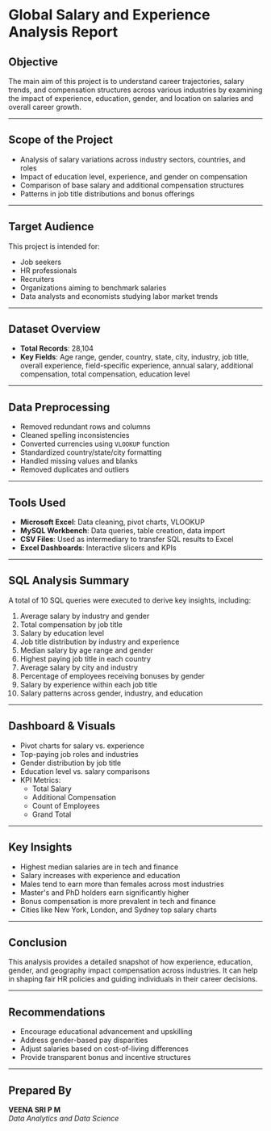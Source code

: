 # Global Salary and Experience Analysis Report

## Objective

The main aim of this project is to understand career trajectories, salary trends, and compensation structures across various industries by examining the impact of experience, education, gender, and location on salaries and overall career growth.

---

## Scope of the Project

- Analysis of salary variations across industry sectors, countries, and roles
- Impact of education level, experience, and gender on compensation
- Comparison of base salary and additional compensation structures
- Patterns in job title distributions and bonus offerings

---

## Target Audience

This project is intended for:
- Job seekers
- HR professionals
- Recruiters
- Organizations aiming to benchmark salaries
- Data analysts and economists studying labor market trends

---

## Dataset Overview

- **Total Records**: 28,104
- **Key Fields**: Age range, gender, country, state, city, industry, job title, overall experience, field-specific experience, annual salary, additional compensation, total compensation, education level

---

## Data Preprocessing

- Removed redundant rows and columns
- Cleaned spelling inconsistencies
- Converted currencies using `VLOOKUP` function
- Standardized country/state/city formatting
- Handled missing values and blanks
- Removed duplicates and outliers

---

## Tools Used

- **Microsoft Excel**: Data cleaning, pivot charts, VLOOKUP
- **MySQL Workbench**: Data queries, table creation, data import
- **CSV Files**: Used as intermediary to transfer SQL results to Excel
- **Excel Dashboards**: Interactive slicers and KPIs

---

## SQL Analysis Summary

A total of 10 SQL queries were executed to derive key insights, including:

1. Average salary by industry and gender
2. Total compensation by job title
3. Salary by education level
4. Job title distribution by industry and experience
5. Median salary by age range and gender
6. Highest paying job title in each country
7. Average salary by city and industry
8. Percentage of employees receiving bonuses by gender
9. Salary by experience within each job title
10. Salary patterns across gender, industry, and education

---

## Dashboard & Visuals

- Pivot charts for salary vs. experience
- Top-paying job roles and industries
- Gender distribution by job title
- Education level vs. salary comparisons
- KPI Metrics:
  - Total Salary
  - Additional Compensation
  - Count of Employees
  - Grand Total

---

## Key Insights

- Highest median salaries are in tech and finance
- Salary increases with experience and education
- Males tend to earn more than females across most industries
- Master's and PhD holders earn significantly higher
- Bonus compensation is more prevalent in tech and finance
- Cities like New York, London, and Sydney top salary charts

---

## Conclusion

This analysis provides a detailed snapshot of how experience, education, gender, and geography impact compensation across industries. It can help in shaping fair HR policies and guiding individuals in their career decisions.

---

## Recommendations

- Encourage educational advancement and upskilling
- Address gender-based pay disparities
- Adjust salaries based on cost-of-living differences
- Provide transparent bonus and incentive structures

---

## Prepared By

**VEENA SRI P M**  
*Data Analytics and Data Science*
